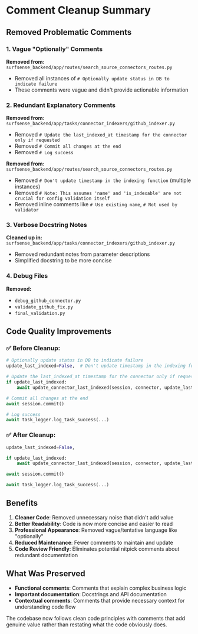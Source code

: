 # Comment Cleanup Summary

## Removed Problematic Comments

### 1. **Vague "Optionally" Comments**
**Removed from:** `surfsense_backend/app/routes/search_source_connectors_routes.py`
- Removed all instances of `# Optionally update status in DB to indicate failure`
- These comments were vague and didn't provide actionable information

### 2. **Redundant Explanatory Comments**
**Removed from:** `surfsense_backend/app/tasks/connector_indexers/github_indexer.py`
- Removed `# Update the last_indexed_at timestamp for the connector only if requested`
- Removed `# Commit all changes at the end`
- Removed `# Log success`

**Removed from:** `surfsense_backend/app/routes/search_source_connectors_routes.py`
- Removed `# Don't update timestamp in the indexing function` (multiple instances)
- Removed `# Note: This assumes 'name' and 'is_indexable' are not crucial for config validation itself`
- Removed inline comments like `# Use existing name`, `# Not used by validator`

### 3. **Verbose Docstring Notes**
**Cleaned up in:** `surfsense_backend/app/tasks/connector_indexers/github_indexer.py`
- Removed redundant notes from parameter descriptions
- Simplified docstring to be more concise

### 4. **Debug Files**
**Removed:**
- `debug_github_connector.py`
- `validate_github_fix.py` 
- `final_validation.py`

## Code Quality Improvements

### ✅ **Before Cleanup:**
```python
# Optionally update status in DB to indicate failure
update_last_indexed=False,  # Don't update timestamp in the indexing function

# Update the last_indexed_at timestamp for the connector only if requested
if update_last_indexed:
    await update_connector_last_indexed(session, connector, update_last_indexed)

# Commit all changes at the end
await session.commit()

# Log success
await task_logger.log_task_success(...)
```

### ✅ **After Cleanup:**
```python
update_last_indexed=False,

if update_last_indexed:
    await update_connector_last_indexed(session, connector, update_last_indexed)

await session.commit()

await task_logger.log_task_success(...)
```

## Benefits

1. **Cleaner Code**: Removed unnecessary noise that didn't add value
2. **Better Readability**: Code is now more concise and easier to read
3. **Professional Appearance**: Removed vague/tentative language like "optionally"
4. **Reduced Maintenance**: Fewer comments to maintain and update
5. **Code Review Friendly**: Eliminates potential nitpick comments about redundant documentation

## What Was Preserved

- **Functional comments**: Comments that explain complex business logic
- **Important documentation**: Docstrings and API documentation
- **Contextual comments**: Comments that provide necessary context for understanding code flow

The codebase now follows clean code principles with comments that add genuine value rather than restating what the code obviously does.